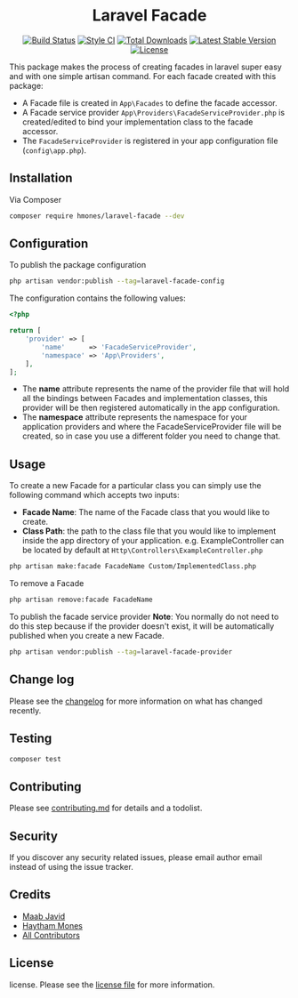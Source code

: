 <h1 align="center">Laravel Facade</h1>

<p align="center">
<a href="https://github.com/hmones/laravel-facade/actions"><img src="https://github.com/hmones/laravel-facade/actions/workflows/build.yml/badge.svg" alt="Build Status"></a>
<a href="https://github.styleci.io/repos/390311402"><img src="https://github.styleci.io/repos/390311402/shield" alt="Style CI"></a>
<a href="https://packagist.org/packages/hmones/laravel-facade"><img src="http://poser.pugx.org/hmones/laravel-facade/downloads" alt="Total Downloads"></a>
<a href="https://packagist.org/packages/hmones/laravel-facade"><img src="https://img.shields.io/github/v/release/hmones/laravel-facade" alt="Latest Stable Version"></a>
<a href="https://packagist.org/packages/hmones/laravel-facade"><img src="http://poser.pugx.org/hmones/laravel-facade/license" alt="License"></a>
</p>

This package makes the process of creating facades in laravel super easy and with one simple artisan command. For each
facade created with this package:

- A Facade file is created in ```App\Facades``` to define the facade accessor.
- A Facade service provider ```App\Providers\FacadeServiceProvider.php``` is created/edited to bind your implementation
  class to the facade accessor.
- The ```FacadeServiceProvider``` is registered in your app configuration file (```config\app.php```).

## Installation

Via Composer

```bash
composer require hmones/laravel-facade --dev
```

## Configuration

To publish the package configuration

```bash
php artisan vendor:publish --tag=laravel-facade-config
 ```

The configuration contains the following values:

```php
<?php

return [
    'provider' => [
        'name'      => 'FacadeServiceProvider',
        'namespace' => 'App\Providers',
    ],
];
```

- The **name** attribute represents the name of the provider file that will hold all the bindings between Facades and
  implementation classes, this provider will be then registered automatically in the app configuration.
- The **namespace**
  attribute represents the namespace for your application providers and where the FacadeServiceProvider file will be
  created, so in case you use a different folder you need to change that.

## Usage

To create a new Facade for a particular class you can simply use the following command which accepts two inputs:

- **Facade Name**: The name of the Facade class that you would like to create.
- **Class Path**: the path to the class file that you would like to implement inside the app directory of your
  application. e.g. ExampleController can be located by default at ```Http\Controllers\ExampleController.php```

```bash
php artisan make:facade FacadeName Custom/ImplementedClass.php
 ```

To remove a Facade

```bash
php artisan remove:facade FacadeName
 ```

To publish the facade service provider
**Note**: You normally do not need to do this step because if the provider doesn't exist, it will be automatically
published when you create a new Facade.

```bash
php artisan vendor:publish --tag=laravel-facade-provider
 ```

## Change log

Please see the [changelog](CHANGELOG.md) for more information on what has changed recently.

## Testing

``` bash
composer test
```

## Contributing

Please see [contributing.md](CONTRIBUTING.md) for details and a todolist.

## Security

If you discover any security related issues, please email author email instead of using the issue tracker.

## Credits

- [Maab Javid][link-author2]
- [Haytham Mones][link-author]
- [All Contributors][link-contributors]

## License

license. Please see the [license file](LICENSE.md) for more information.



[link-author]: https://github.com/hmones

[link-author2]: https://github.com/mabjavaid

[link-contributors]: ../../contributors
